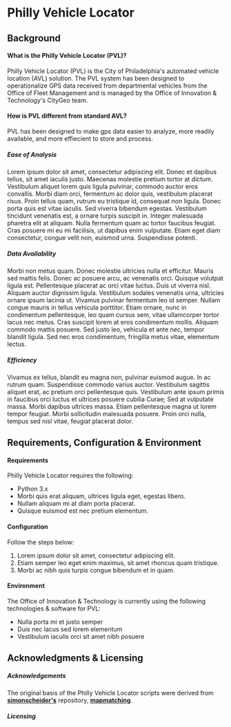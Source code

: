 <h1>Philly Vehicle Locator</h1>
<h2>Background</h2>
<h4>What is the Philly Vehicle Locator (PVL)?</h4>
Philly Vehicle Locator (PVL) is the City of Philadelphia's automated vehicle location (AVL) solution. The PVL system 
has been designed to operationalize GPS data received from departmental vehicles from the Office of Fleet Management 
and is managed by the Office of Innovation & Technology's CityGeo team.
<h4>How is PVL different from standard AVL?</h4>
PVL has been designed to make gps data easier to analyze, more readily available, and more effiecient to store and process.
<h5>Ease of Analysis</h5>
Lorem ipsum dolor sit amet, consectetur adipiscing elit. Donec et dapibus tellus, sit amet iaculis justo. Maecenas molestie pretium tortor at dictum. Vestibulum aliquet lorem quis ligula pulvinar, commodo auctor eros convallis. Morbi diam orci, fermentum ac dolor quis, vestibulum placerat risus. Proin tellus quam, rutrum eu tristique id, consequat non ligula. Donec porta quis est vitae iaculis. Sed viverra bibendum egestas. Vestibulum tincidunt venenatis est, a ornare turpis suscipit in. Integer malesuada pharetra elit at aliquam. Nulla fermentum quam ac tortor faucibus feugiat. Cras posuere mi eu mi facilisis, ut dapibus enim vulputate. Etiam eget diam consectetur, congue velit non, euismod urna. Suspendisse potenti.
<h5>Data Availability</h5>
Morbi non metus quam. Donec molestie ultricies nulla et efficitur. Mauris sed mattis felis. Donec ac posuere arcu, ac venenatis orci. Quisque volutpat ligula est. Pellentesque placerat ac orci vitae luctus. Duis ut viverra nisl. Aliquam auctor dignissim ligula. Vestibulum sodales venenatis urna, ultricies ornare ipsum lacinia ut. Vivamus pulvinar fermentum leo id semper. Nullam congue mauris in tellus vehicula porttitor. Etiam ornare, nunc in condimentum pellentesque, leo quam cursus sem, vitae ullamcorper tortor lacus nec metus. Cras suscipit lorem at eros condimentum mollis. Aliquam commodo mattis posuere. Sed justo leo, vehicula et ante nec, tempor blandit ligula. Sed nec eros condimentum, fringilla metus vitae, elementum lectus.
<h5>Efficiency</h5>
Vivamus ex tellus, blandit eu magna non, pulvinar euismod augue. In ac rutrum quam. Suspendisse commodo varius auctor. Vestibulum sagittis aliquet erat, ac pretium orci pellentesque quis. Vestibulum ante ipsum primis in faucibus orci luctus et ultrices posuere cubilia Curae; Sed at vulputate massa. Morbi dapibus ultrices massa. Etiam pellentesque magna ut lorem tempor feugiat. Morbi sollicitudin malesuada posuere. Proin orci nulla, tempus sed nisl vitae, feugiat placerat dolor.
<h2>Requirements, Configuration & Environment</h2>
<h4>Requirements</h4>
Philly Vehicle Locator requires the following:
<ul>
<li>Python 3.x
<li>Morbi quis erat aliquam, ultrices ligula eget, egestas libero.
<li>Nullam aliquam mi at diam porta placerat.
<li>Quisque euismod est nec pretium elementum.
</ul>
<h4>Configuration</h4>
Follow the steps below:
<ol>
<li>Lorem ipsum dolor sit amet, consectetur adipiscing elit.
<li>Etiam semper leo eget enim maximus, sit amet rhoncus quam tristique.
<li>Morbi ac nibh quis turpis congue bibendum et in quam.
</ol>
<h4>Environment</h4>
The Office of Innovation & Technology is currently using the following technologies & software for PVL:
<ul>
<li>Nulla porta mi et justo semper
<li>Duis nec lacus sed lorem elementum
<li>Vestibulum iaculis orci sit amet nibh posuere
</ul>
<h2>Acknowledgments & Licensing</h2>
<h5>Acknowledgements</h5>
The original basis of the Philly Vehicle Locator scripts were derived from <b><a href="https://github.com/simonscheider">simonscheider's</a></b> repository, <b><a href="https://github.com/simonscheider/mapmatching">mapmatching</a></b>.
<h5>Licensing</h5>


  